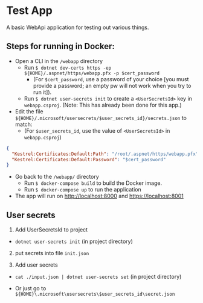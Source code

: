 # Test App

A basic WebApi application for testing out various things.

## Steps for running in Docker:

- Open a CLI in the `/webapp` directory
    - Run `$ dotnet dev-certs https -ep ${HOME}/.aspnet/https/webapp.pfx -p $cert_password`
        - (For `$cert_password`, use a password of your
          choice [you must provide a password; an empty pw will not work when you try to run it]).
    - Run `$ dotnet user-secrets init` to create a `<UserSecretsId>` key in `webapp.csproj`. (Note: This has already
      been done for this app.)
- Edit the file `${HOME}/.microsoft/usersecrets/$user_secrets_id}/secrets.json` to match:
    - (For `$user_secrets_id`, use the value of `<UserSecretsId>` in `webapp.csproj`)

```json
{
  "Kestrel:Certificates:Default:Path": "/root/.aspnet/https/webapp.pfx",
  "Kestrel:Certificates:Default:Password": "$cert_password"
}
```

- Go back to the `/webapp/` directory
    - Run `$ docker-compose build` to build the Docker image.
    - Run `$ docker-compose up` to run the application
- The app will run on <http://localhost:8000> and <https://localhost:8001>

## User secrets

1. Add UserSecretsId to project

- `dotnet user-secrets init` (in project directory)

2. put secrets into file `init.json`

3. Add user secrets

- `cat ./input.json | dotnet user-secrets set` (in project directory)

- Or just go to `${HOME}\.microsoft\usersecrets\$user_secrets_id\secret.json`
